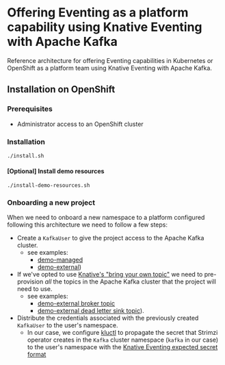 # Offering Eventing as a platform capability using Knative Eventing with Apache Kafka

Reference architecture for offering Eventing capabilities in Kubernetes or OpenShift as a platform
team using Knative Eventing with Apache Kafka.

## Installation on OpenShift

### Prerequisites

- Administrator access to an OpenShift cluster

### Installation

```shell
./install.sh
```

#### [Optional] Install demo resources

```shell
./install-demo-resources.sh
```

### Onboarding a new project

When we need to onboard a new namespace to a platform configured following this architecture we need
to follow a few steps:

- Create a `KafkaUser` to give the project access to the Apache Kafka cluster.
    - see examples:
        - [demo-managed](./demo-kafka-resources/demo-managed/demo-managed-user.yaml)
        - [demo-external](./demo-kafka-resources/demo-external/demo-external-user.yaml))
- If we've opted to
  use [Knative's "bring your own topic"](https://knative.dev/docs/eventing/brokers/broker-types/kafka-broker/#bring-your-own-topic)
  we need to pre-provision _all_ the topics in the Apache Kafka cluster that the project will need
  to use.
    - see examples:
        - [demo-external broker topic](./demo-kafka-resources/demo-external/demo-external-topic.yaml)
        - [demo-external dead letter sink topic](./demo-kafka-resources/demo-external/demo-external-topic-dead-letter-sink.yaml)).
- Distribute the credentials associated with the previously created `KafkaUser` to the user's
  namespace.
    - In our case, we configure [kluctl](https://kluctl.io/docs/template-controller/) to propagate
      the secret that Strimzi operator creates in the `Kafka` cluster namespace (`kafka` in our
      case) to the user's namespace with
      the [Knative Eventing expected secret format](https://knative.dev/docs/eventing/brokers/broker-types/kafka-broker/#security)
